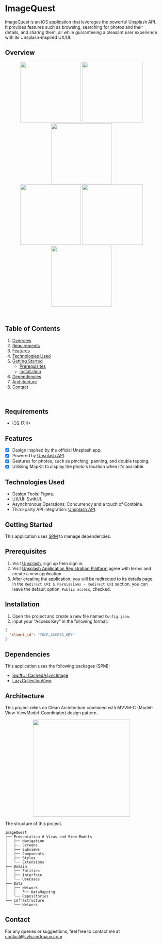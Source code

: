 #  ImageQuest

ImageQuest  is an iOS application that leverages the powerful Unsplash API. It provides features such as browsing, searching for photos and their details, and sharing them, all while guaranteeing a pleasant user experience with its Unsplash-inspired UX/UI.


## Overview

<p align="center">
<img src="doc/screenshot-01.png" width="200px">
<img src="doc/screenshot-02.png" width="200px">
<img src="doc/screenshot-03.png" width="200px">
<br />
<img src="doc/screenshot-04.png" width="200px">
<img src="doc/screenshot-05.png" width="200px">
<img src="doc/screenshot-06.png" width="200px">
</p>

<br/>

## Table of Contents

<ol>
    <li><a href="#overview">Overview</a></li>
    <li><a href="#requirements">Requirements</a></li>
    <li><a href="#features">Features</a></li>
    <li><a href="#technologies-used">Technologies Used</a></li>
    <li>
      <a href="#getting-started">Getting Started</a>
      <ul>
        <li><a href="#prerequisites">Prerequisites</a></li>
        <li><a href="#installation">Installation</a></li>
      </ul>
    </li>
    <li><a href="#dependencies">Dependencies</a></li>
    <li><a href="#architecture">Architecture</a></li>
    <li><a href="#contact">Contact</a></li>
  </ol>

<br/>

## Requirements

* iOS 17.4+

## Features

- [x] Design inspired by the official Unsplash app.
- [x] Powered by [Unsplash API](https://unsplash.com/developers).
- [x] Gestures for photos, such as pinching, panning, and double tapping.
- [x] Utilizing MapKit to display the photo's location when it's available.

## Technologies Used

* Design Tools: Figma.
* UX/UI: SwiftUI.
* Asynchronous Operations: Concurrency and a touch of Combine.
* Third-party API Integration: [Unsplash API](https://unsplash.com/developers).

## Getting Started

This application uses [SPM](https://developer.apple.com/documentation/xcode/adding-package-dependencies-to-your-app) to manage dependencies.

## Prerequisites
1. Visit [Unsplash](https://unsplash.com), sign up then sign in.
2. Visit [Unsplash Application Registration Platform](https://unsplash.com/oauth/applications/new) agree with terms and create a new application.
3. After creating the application, you will be redirected to its details page. In the `Redirect URI & Permissions - Redirect URI` section, you can leave the default option, `Public access`, checked.

## Installation
1. Open the project and create a new file named `Config.json`. 
2. Input your "Access Key" in the following format:
``` json
{
  "client_id": "YOUR_ACCESS_KEY"
}
```

## Dependencies
This application uses the following packages (SPM):
* [SwiftUI CachedAsyncImage](https://github.com/lorenzofiamingo/swiftui-cached-async-image)
* [LazyCollectionView](https://github.com/unsplash/swiftui-lazycollectionview)

## Architecture
This project relies on Clean Architecture combined with MVVM-C (Model-View-ViewModel-Coordinator) design pattern.

<p align="center">
<img src="doc/clean-architecture.png" width="320px">
</p>

The structure of this project.
```
ImageQuest
├── Presentation # Views and View Models
│   ├── Navigation
│   ├── Screens
│   ├── Subviews
│   ├── Components
│   ├── Styles
│   └── Extensions
├── Domain
│   ├── Entities
│   ├── Interface
│   └── UseCases
├── Data
│   ├── Network
│   │   └── DataMapping
│   └── Repositories
└── Infrastructure
    └── Network
```

## Contact
For any queries or suggestions, feel free to contact me at [contact@sylvaindruaux.com](mailto:contact@sylvaindruaux.com).